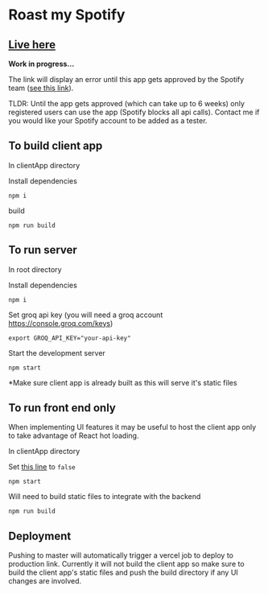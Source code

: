 
# Roast my Spotify

   ## **[Live here](https://roast-my-spotify.vercel.app/)**

**Work in progress...**

The link will display an error until this app gets approved by the Spotify team ([see this link](https://developer.spotify.com/documentation/web-api/concepts/quota-modes)).

TLDR: Until the app gets approved (which can take up to 6 weeks) only registered users can use the app (Spotify blocks all api calls). Contact me if you would like your Spotify account to be added as a tester.



## To build client app

In clientApp directory

Install dependencies

    npm i

build

    npm run build




## To run server

In root directory

Install dependencies

    npm i

Set groq api key (you will need a groq account https://console.groq.com/keys)

    export GROQ_API_KEY="your-api-key"

Start the development server

    npm start

*Make sure client app is already built as this will serve it's static files


## To run front end only

When implementing UI features it may be useful to host the client app only to take advantage of React hot loading.

In clientApp directory

Set [this line](https://github.com/MacLinh/roast-my-spotify/blob/master/clientApp/src/services/api.js#L29) to `false` 

    npm start
Will need to build static files to integrate with the backend

    npm run build

## Deployment

Pushing to master will automatically trigger a vercel job to deploy to production link. Currently it will not build the client app so make sure to build the client app's static files and push the build directory if any UI changes are involved.
